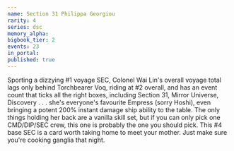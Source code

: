 ```yaml
---
name: Section 31 Philippa Georgiou
rarity: 4
series: dsc
memory_alpha:
bigbook_tier: 2
events: 23
in_portal:
published: true
---
```


Sporting a dizzying #1 voyage SEC, Colonel Wai Lin's overall voyage total lags only behind Torchbearer Voq, riding at #2 overall, and has an event count that ticks all the right boxes, including Section 31, Mirror Universe, Discovery . . . she's everyone's favourite Empress (sorry Hoshi), even bringing a potent 200% instant damage ship ability to the table. The only things holding her back are a vanilla skill set, but if you can only pick one CMD/DIP/SEC crew, this one is probably the one you should pick. This #4 base SEC is a card worth taking home to meet your mother. Just make sure you're cooking ganglia that night.
